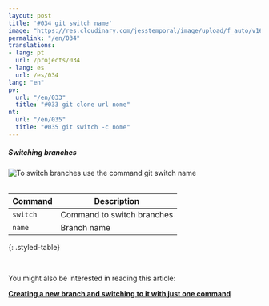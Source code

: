 ```yaml
---
layout: post
title: '#034 git switch name'
image: "https://res.cloudinary.com/jesstemporal/image/upload/f_auto/v1642878600/gitfichas/en/034/thumbnail_jlorzi.jpg"
permalink: "/en/034"
translations:
- lang: pt
  url: /projects/034
- lang: es
  url: /es/034
lang: "en"
pv:
  url: "/en/033"
  title: "#033 git clone url nome"
nt:
  url: "/en/035"
  title: "#035 git switch -c nome"
---
```

##### Switching branches 

<img alt="To switch branches use the command git switch name" src="https://res.cloudinary.com/jesstemporal/image/upload/v1642878600/gitfichas/en/034/full_b5zmhs.jpg"><br><br>

| Command | Description |
|---------|-------------|
| `switch` | Command to switch branches |
| `name` | Branch name |
{: .styled-table}


<br>

You might also be interested in reading this article:

<a href="https://jtemporal.com/criando-um-novo-branch-e-mudando-pra-ele-com-um-comando/">
  <strong>Creating a new branch and switching to it with just one command</strong>
</a>

